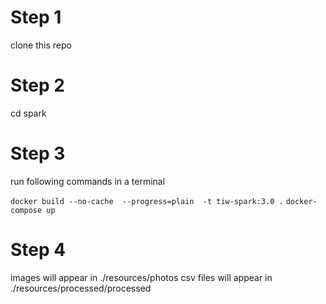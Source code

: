 # Step 1

clone this repo

# Step 2

cd spark

# Step 3

run following commands in a terminal

`docker build --no-cache  --progress=plain  -t tiw-spark:3.0 .`
`docker-compose up`

# Step 4

images will appear in ./resources/photos
csv files will appear in ./resources/processed/processed
